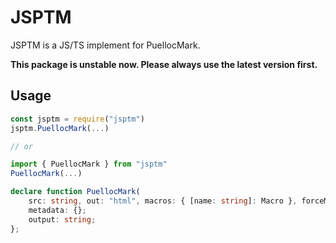 # JSPTM

JSPTM is a JS/TS implement for PuellocMark. 

**This package is unstable now. Please always use the latest version first.**

## Usage

```js
const jsptm = require("jsptm")
jsptm.PuellocMark(...)

// or

import { PuellocMark } from "jsptm"
PuellocMark(...)
```

```ts
declare function PuellocMark(
    src: string, out: "html", macros: { [name: string]: Macro }, forceMacro: string[]): {
    metadata: {};
    output: string;
};
```

